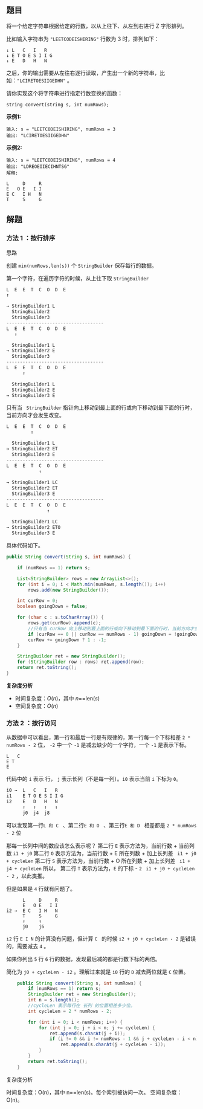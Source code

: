 ## 题目

将一个给定字符串根据给定的行数，以从上往下、从左到右进行 Z 字形排列。

比如输入字符串为 `"LEETCODEISHIRING"` 行数为 3 时，排列如下：

```
↓ L   C   I   R
↓ E T O E S I I G
↓ E   D   H   N
```

之后，你的输出需要从左往右逐行读取，产生出一个新的字符串，比如：`"LCIRETOESIIGEDHN"` 。

请你实现这个将字符串进行指定行数变换的函数：

```
string convert(string s, int numRows);
```

**示例1:**

```
输入: s = "LEETCODEISHIRING", numRows = 3
输出: "LCIRETOESIIGEDHN"
```

**示例2:**

```
输入: s = "LEETCODEISHIRING", numRows = 4
输出: "LDREOEIIECIHNTSG"
解释:

L     D     R
E   O E   I I
E C   I H   N
T     S     G
```

## 解题

### 方法  1 ：按行排序

思路

创建 `min(numRows,len(s))` 个 `StringBuilder` 保存每行的数据。

第一个字符，在遍历字符的时候，从上往下取 `StringBuilder`

```java
L  E  E  T  C  O  D  E
↑

→ StringBuilder1 L
  StringBuilder2
  StringBuilder3
------------------------------------
L  E  E  T  C  O  D  E
   ↑

  StringBuilder1 L
→ StringBuilder2 E
  StringBuilder3
------------------------------------
L  E  E  T  C  O  D  E
      ↑

  StringBuilder1 L
  StringBuilder2 E
→ StringBuilder3 E
```

只有当 ` StringBuilder` 指针向上移动到最上面的行或向下移动到最下面的行时，当前方向才会发生改变。

```java
L  E  E  T  C  O  D  E
         ↑

  StringBuilder1 L
→ StringBuilder2 ET
  StringBuilder3 E
------------------------------------
L  E  E  T  C  O  D  E
            ↑
  
→ StringBuilder1 LC
  StringBuilder2 ET
  StringBuilder3 E
------------------------------------
L  E  E  T  C  O  D  E
               ↑
  
  StringBuilder1 LC
→ StringBuilder2 ETO
  StringBuilder3 E
```

具体代码如下。

```java
public String convert(String s, int numRows) {

    if (numRows == 1) return s;

    List<StringBuilder> rows = new ArrayList<>();
    for (int i = 0; i < Math.min(numRows, s.length()); i++)
        rows.add(new StringBuilder());

    int curRow = 0;
    boolean goingDown = false;

    for (char c : s.toCharArray()) {
        rows.get(curRow).append(c);
        //只有当 curRow 向上移动到最上面的行或向下移动到最下面的行时，当前方向才会发生改变。
        if (curRow == 0 || curRow == numRows - 1) goingDown = !goingDown;
        curRow += goingDown ? 1 : -1;
    }

    StringBuilder ret = new StringBuilder();
    for (StringBuilder row : rows) ret.append(row);
    return ret.toString();
}
```

**复杂度分析**

- 时间复杂度：*O*(*n*)，其中 *n*==len(*s*)
- 空间复杂度：*O*(*n*)

### 方法  2 ：按行访问

从数据中可以看出，第一行和最后一行是有规律的，第一行每一个下标相差 `2 * numRows - 2` 位， `-2`  中一个 `-1` 是减去缺少的一个字符，一个 `-1` 是表示下标。

```
L   C
E T
E
```

代码中的 `i` 表示 行， `j` 表示长列（不是每一列）。`i0` 表示当前 `i` 下标为 `0`。

```java
i0 →  L   C   I   R
i1    E T O E S I I G
i2    E   D   H   N
      ↑   ↑   ↑   ↑
      j0  j4  j8  
```

可以发现第一行`L 和 C ` 、第二行`E 和 O ` 、第三行`E 和 D ` 相差都是 `2 * numRows - 2` 位

那每一长列中间的数应该怎么表示呢？
第二行 `E` 表示方法为，当前行数 + 当前列数 ` i1 + j0 ` 
第二行 `O` 表示方法为，当前行数 + E 所在列数 + 加上长列差 ` i1 + j0 + cycleLen` 
第二行 `S` 表示方法为，当前行数 + O 所在列数 + 加上长列差 ` i1 + j4 + cycleLen` 
所以，
第二行 `T` 表示方法为，`E` 的下标 - `2`   ` i1 + j0 + cycleLen - 2` ，以此类推。

但是如果是 `4` 行就有问题了。

```
      L     D     R
      E   O E   I I
i2 →  E C   I H   N
      T     S     G
      ↑     ↑
      j0    j6
```

`i2` 行 `E I N` 的计算没有问题，但计算 `C ` 的时候 `i2 + j0 + cycleLen - 2` 是错误的，需要减去 `4` 。

如果你列出 `5` 行 `6` 行的数据，发现最后减的都是行数下标的两倍。

简化为 `j0 + cycleLen - i2` 。理解过来就是 `i0` 行的 `D` 减去两位就是 `C` 位置。

```java
    public String convert(String s, int numRows) { 
        if (numRows == 1) return s;
        StringBuilder ret = new StringBuilder();
        int n = s.length();
      	//cycleLen 表示每行在 长列 的位置相差多少位。
        int cycleLen = 2 * numRows - 2;

        for (int i = 0; i < numRows; i++) {
            for (int j = 0; j + i < n; j += cycleLen) {
                ret.append(s.charAt(j + i));
                if (i != 0 && i != numRows - 1 && j + cycleLen - i < n)
                    ret.append(s.charAt(j + cycleLen - i));
            }
        }
        return ret.toString();
    }
```

复杂度分析

时间复杂度：O(n)，其中 n==len(s)。每个索引被访问一次。
空间复杂度：O(n)。

